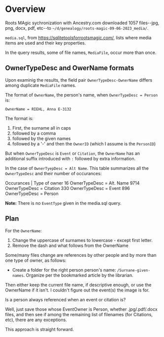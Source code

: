 # Overview

Roots MAgic sychronization with Ancestry.com downloaded 1057 files--jpg, png, docx, pdf, etc--to `~/d/genealogy/roots-magic-09-06-2023_media/`.

`media.sql`, from <https://sqlitetoolsforrootsmagic.com/>, lists where media items are used and their key properties. 

In the query results, some of file names, `MediaFile`, occur more than once.

## OwnerTypeDesc and OwerName formats

Upon examinig the results, the field pair `OwnerTypeDesc-OwnerName` differs among duplicate `MediaFile` names.

The format of `OwnerName`, the person's name, when `OwnerTypeDesc = Person` is:

```
OwnerName = RIEHL, Anna E-3132
```

The format is:

1. First, the surname all in caps
2. followed by a comma
3. followed by the given names
4. followed by a '-' and then the `OwnerID` (which I assume is the `PersonID`)

But when `OwnerTypeDesc` is `Event` or `Citation`, the `OwnerName` has an additional suffix introduced with `:` 
followed by extra information.

In the case of `OwnerTyepDesc = Alt Name`. This table summarizes all the
`OwnerTypeDesc` and their number of occurances:

Occurances | Type of owner
     16 OwnerTypeDesc = Alt. Name
   9714 OwnerTypeDesc = Citation
    330 OwnerTypeDesc = Event
    896 OwnerTypeDesc = Person

**Note:** There is no `EventType` given in the media.sql query.

## Plan

For the `OwnerName`:

1. Change the uppercase of surnames to lowercase - except first letter.
2. Remove the dash and what follows from the OwnerName

Some/many files change are references by other people and by more than one type of owner, as follows: 

* Create a folder for the right person person's name: `/Surnane-given-names`. Organize per the bookmarked article
by the librarian.

Then either keep the current file name, if descriptive enough, or use the OwnerName if it isn't. I couldn't
figure out the event(s) the image is for.

Is a person always referenced when an event or citation is?

Well, just save those whose EventOwner is Person, whether .jpg/.pdf/.docx files, and then see if among the
remaining list of filenames (for Citations, etc), there are any exceptions.

This approach is straight forward.
